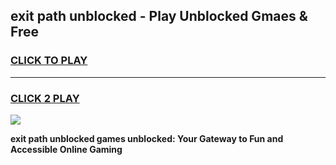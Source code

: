 
## exit path unblocked - Play Unblocked Gmaes & Free
<h3>
<a href="https://news.freeplayer.one?title=exit_path_unblocked&ref=23F">CLICK TO PLAY</a></h3>
<hr>

<h3>
<a href="https://news.freeplayer.one?title=exit_path_unblocked&ref=23F">CLICK 2 PLAY</a>
  
</h3>

<a href="https://news.freeplayer.one?title=exit_path_unblocked&ref=23F/"><img src="https://clearcache.store/games.png"></a>


**exit path unblocked games unblocked: Your Gateway to Fun and Accessible Online Gaming**
